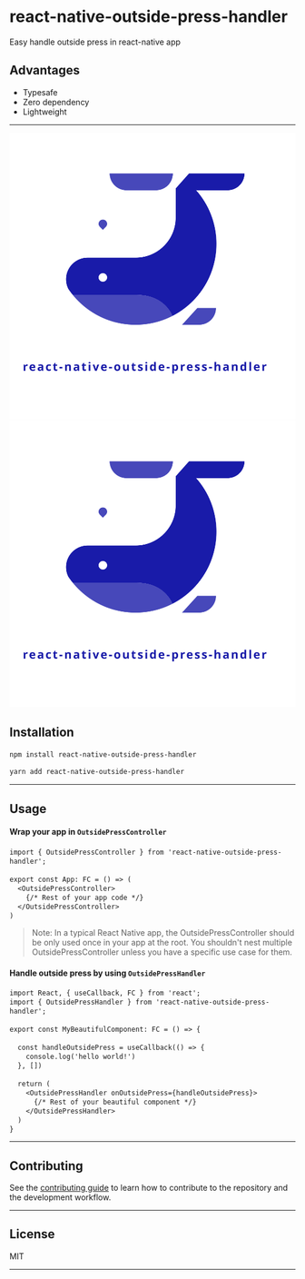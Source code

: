 # react-native-outside-press-handler

Easy handle outside press in react-native app

## Advantages

- Typesafe
- Zero dependency
- Lightweight

---
![Alt text](./logo.svg)
<img src="./logo.svg">
## Installation

```sh
npm install react-native-outside-press-handler
```
```sh
yarn add react-native-outside-press-handler
```

---

## Usage

#### Wrap your app in `OutsidePressController`

```tsx
import { OutsidePressController } from 'react-native-outside-press-handler';

export const App: FC = () => (
  <OutsidePressController>
    {/* Rest of your app code */}
  </OutsidePressController>
)
```

> Note: In a typical React Native app, the OutsidePressController should be only used once in your app at the root. You shouldn't nest multiple OutsidePressController unless you have a specific use case for them.

#### Handle outside press by using `OutsidePressHandler`

```tsx
import React, { useCallback, FC } from 'react';
import { OutsidePressHandler } from 'react-native-outside-press-handler';

export const MyBeautifulComponent: FC = () => {

  const handleOutsidePress = useCallback(() => {
    console.log('hello world!')
  }, [])

  return (
    <OutsidePressHandler onOutsidePress={handleOutsidePress}>
      {/* Rest of your beautiful component */}
    </OutsidePressHandler>
  )
}
```

---

## Contributing

See the [contributing guide](CONTRIBUTING.md) to learn how to contribute to the repository and the development workflow.

---

## License

MIT

---

